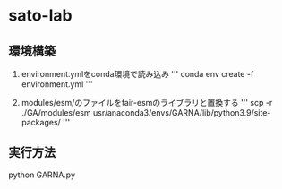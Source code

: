 # sato-lab

## 環境構築
1. environment.ymlをconda環境で読み込み
'''
conda env create -f environment.yml
'''

2. modules/esm/のファイルをfair-esmのライブラリと置換する
'''
scp -r ./GA/modules/esm usr/anaconda3/envs/GARNA/lib/python3.9/site-packages/
'''

## 実行方法
python GARNA.py
